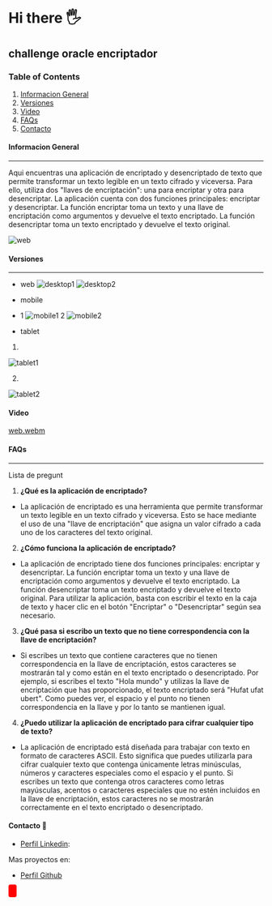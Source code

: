 # Hi there :raised_hand_with_fingers_splayed:

## challenge oracle encriptador

### Table of Contents
1. [Informacion General](#informacion-general)
2. [Versiones](#versiones)
3. [Video](#video)
4. [FAQs](#faqs)
5. [Contacto](#contacto)


#### Informacion General
***
Aqui encuentras una aplicación de encriptado y desencriptado de texto que permite transformar un texto legible en un texto cifrado y viceversa. Para ello, utiliza dos "llaves de encriptación": una para encriptar y otra para desencriptar. La aplicación cuenta con dos funciones principales: encriptar y desencriptar. La función encriptar toma un texto y una llave de encriptación como argumentos y devuelve el texto encriptado. La función desencriptar toma un texto encriptado y devuelve el texto original.

![web](https://user-images.githubusercontent.com/32087507/211164127-dd1d687a-b45b-4610-853d-15e931fe5f57.gif)


#### Versiones
***
* web
![desktop1](https://user-images.githubusercontent.com/32087507/211163855-1b7126be-3cdf-466f-b3ac-e4782ce4b850.png)
![desktop2](https://user-images.githubusercontent.com/32087507/211163856-4032ffa8-f037-47e8-90d5-682822d240b3.png)

*  mobile
* 1
![mobile1](https://user-images.githubusercontent.com/32087507/211163899-1585656b-df7a-426e-8546-099750208a4f.png) 
2
![mobile2](https://user-images.githubusercontent.com/32087507/211163900-cf5eb5f3-b3e8-4a24-b7e9-8465c47b03c5.png)

* tablet
1.
![tablet1](https://user-images.githubusercontent.com/32087507/211163944-2e542a2d-14a1-42f9-bee0-05bb3f15f438.png)

2.
![tablet2](https://user-images.githubusercontent.com/32087507/211163947-4c145cb2-b6a2-46ea-8ee0-7554c6ee30de.png)

#### Video
[web.webm](https://user-images.githubusercontent.com/32087507/211164167-521bbff5-47e8-4098-b4fe-bb7c03b2ec8a.webm)


#### FAQs
***
Lista de pregunt
1. **¿Qué es la aplicación de encriptado?**
  *  La aplicación de encriptado es una herramienta que permite transformar un texto legible en un texto cifrado y viceversa. Esto se hace mediante el uso de una "llave de encriptación" que asigna un valor cifrado a cada uno de los caracteres del texto original.
  
2. **¿Cómo funciona la aplicación de encriptado?**
  * La aplicación de encriptado tiene dos funciones principales: encriptar y desencriptar. La función encriptar toma un texto y una llave de encriptación como argumentos y devuelve el texto encriptado. La función desencriptar toma un texto encriptado y devuelve el texto original. Para utilizar la aplicación, basta con escribir el texto en la caja de texto y hacer clic en el botón "Encriptar" o "Desencriptar" según sea necesario.
  
3. **¿Qué pasa si escribo un texto que no tiene correspondencia con la llave de encriptación?**
  * Si escribes un texto que contiene caracteres que no tienen correspondencia en la llave de encriptación, estos caracteres se mostrarán tal y como están en el texto encriptado o desencriptado. Por ejemplo, si escribes el texto "Hola mundo" y utilizas la llave de encriptación que has proporcionado, el texto encriptado será "Hufat ufat ubert". Como puedes ver, el espacio y el punto no tienen correspondencia en la llave y por lo tanto se mantienen igual.
  
4. **¿Puedo utilizar la aplicación de encriptado para cifrar cualquier tipo de texto?**
  * La aplicación de encriptado está diseñada para trabajar con texto en formato de caracteres ASCII. Esto significa que puedes utilizarla para cifrar cualquier texto que contenga únicamente letras minúsculas, números y caracteres especiales como el espacio y el punto. Si escribes un texto que contenga otros caracteres como letras mayúsculas, acentos o caracteres especiales que no estén incluidos en la llave de encriptación, estos caracteres no se mostrarán correctamente en el texto encriptado o desencriptado.

#### Contacto :memo:

* [Perfil Linkedin](https://www.linkedin.com/in/kevincastellanos/): 

Mas proyectos en: 

* [Perfil Github](https://github.com/KevinCastellanos1) 

<a href="https://www.linkedin.com/in/tu-nombre-de-usuario/" style="background-color: #ff0000; color: #ffffff; padding: 4px 8px; border-radius: 4px;"></a>
